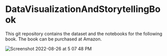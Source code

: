 # DataVisualizationAndStorytellingBook
This git repository contains the dataset and the notebooks for the following book. The book can be purchased at Amazon. 

![Screenshot 2022-08-26 at 5 07 48 PM](https://user-images.githubusercontent.com/53944441/186895351-a5222b4a-3bb1-4d34-a816-9b1d671fe6ad.png)
